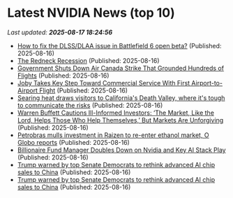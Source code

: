 # Latest NVIDIA News (top 10)
_Last updated: **2025-08-17 18:24:56**_

- [How to fix the DLSS/DLAA issue in Battlefield 6 open beta?](https://timesofindia.indiatimes.com/sports/esports/news/how-to-fix-the-dlss-dlaa-issue-in-battlefield-6-open-beta/articleshow/123337826.cms) (Published: 2025-08-16)
- [The Redneck Recession](https://freerepublic.com/focus/f-news/4334960/posts) (Published: 2025-08-16)
- [Government Shuts Down Air Canada Strike That Grounded Hundreds of Flights](https://biztoc.com/x/20b82d17e56f3578) (Published: 2025-08-16)
- [Joby Takes Key Step Toward Commercial Service With First Airport-to-Airport Flight](https://biztoc.com/x/a92ada8f0d92305c) (Published: 2025-08-16)
- [Searing heat draws visitors to California's Death Valley, where it's tough to communicate the risks](https://biztoc.com/x/cff999f8cc5bea4b) (Published: 2025-08-16)
- [Warren Buffett Cautions Ill-Informed Investors: ‘The Market, Like the Lord, Helps Those Who Help Themselves,’ But Markets Are Unforgiving](https://biztoc.com/x/7426f3a786a9af2a) (Published: 2025-08-16)
- [Petrobras mulls investment in Raizen to re-enter ethanol market, O Globo reports](https://biztoc.com/x/f62441536c03c1dd) (Published: 2025-08-16)
- [Billionaire Fund Manager Doubles Down on Nvidia and Key AI Stack Play](https://biztoc.com/x/bbf627aa04d53b96) (Published: 2025-08-16)
- [Trump warned by top Senate Democrats to rethink advanced AI chip sales to China](https://biztoc.com/x/b3e44c1c0d122f0d) (Published: 2025-08-16)
- [Trump warned by top Senate Democrats to rethink advanced AI chip sales to China](https://www.cnbc.com/2025/08/16/senate-democrats-letter-trump-advanced-ai-chip-sales-china.html) (Published: 2025-08-16)
